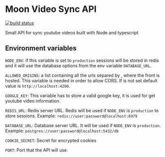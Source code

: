 # Moon Video Sync API

[![build status](https://gitlab.com/albertoluna/moon-video-sync-api/badges/master/build.svg)](https://gitlab.com/albertoluna/moon-video-sync-api/commits/master)

Small API for sync youtube videos built with Node and typescript

## Environment variables

`NODE_ENV`: if this variable is set to `production` sessions will be stored in redis and it will use the database options from the env variable `DATABASE_URL`.

`ALLOWED_ORIGINS`: a list containing all the urls separed by , where the front is hosted. This variable is needed in order to
allow CORS. If is not set default value is `http://localhost:4200`.

`GOOGLE_KEY`: This variable has to store a valid google key, it is used for get youtube video information.

`REDIS_URL`: Redis server URL. Redis will be used if `NODE_ENV` is `production` to store sessions. Example: `redis://user:password@localhost:6979`

`DATABASE_URL`: Database server URL. It will be used if `NODE_ENV` is `production`. Example: `postgres://user:password@localhost:5432/db`

`COOKIE_SECRET`: Secret for encrypted cookies

`PORT`: Port that the API will use.
